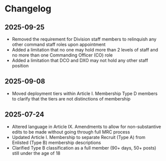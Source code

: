 # Changelog
## 2025-09-25 

- Removed the requirement for Division staff members to relinquish any other command staff roles upon appointment
- Added a limitation that no one may hold more than 2 levels of staff and no more than one Commanding Officer (CO) role
- Added a limitation that DCO and DXO may not hold any other staff position

## 2025-09-08

- Moved deployment tiers within Article I. Membership Type D members to clarify that the tiers are not distinctions of membership

## 2025-07-24 

- Altered language in Article IX. Amendments to allow for non-substantive edits to be made without going through full MRC process 
- Updated Article I. Membership to separate Recruit (Type A) from Enlisted (Type B) membership descriptions
- Clarified Type B classification as a full member (90+ days, 50+ posts) still under the age of 18 
